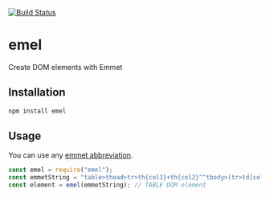 [![Build Status](https://travis-ci.com/UziTech/emel.svg?branch=master)](https://travis-ci.com/UziTech/emel)

# emel

Create DOM elements with Emmet

## Installation

```sh
npm install emel
```

## Usage

You can use any [emmet abbreviation](https://docs.emmet.io/abbreviations/syntax/).

```js
const emel = require("emel");
const emmetString = "table>thead>tr>th{col1}+th{col2}^^tbody>(tr>td[colspan=2]{2 col width})+tr>td.col${1 col width}*2";
const element = emel(emmetString); // TABLE DOM element
```
